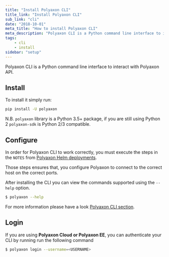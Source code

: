 ```yaml
---
title: "Install Polyaxon CLI"
title_link: "Install Polyaxon CLI"
sub_link: "cli"
date: "2018-10-01"
meta_title: "How to install Polyaxon CLI"
meta_description: "Polyaxon CLI is a Python command line interface to interact with Polyaxon API."
tags:
    - cli
    - install
sidebar: "setup"
---
```


Polyaxon CLI is a Python command line interface to interact with Polyaxon API.


## Install

To install it simply run:

```bash
pip install -U polyaxon
```

N.B. `polyaxon` library is a Python 3.5+ package, if you are still using Python 2 `polyaxon-sdk` is Python 2/3 compatible.

## Configure

In order for Polyaxon CLI to work correctly,
you must execute the steps in the `NOTES` from [Polyaxon Helm deployments](/docs/setup/).

Those steps ensures that, you configure Polyaxon to connect to the correct host on the correct ports.


After installing the CLI you can view the commands supported using the `--help` option.

```bash
$ polyaxon --help
```

For more information please have a look [Polyaxon CLI section](/docs/core/cli/).


## Login

If you are using **Polyaxon Cloud or Polyaxon EE**, you can authenticate your CLI by running run the following command

```bash
$ polyaxon login --username=<USERNAME>
```
